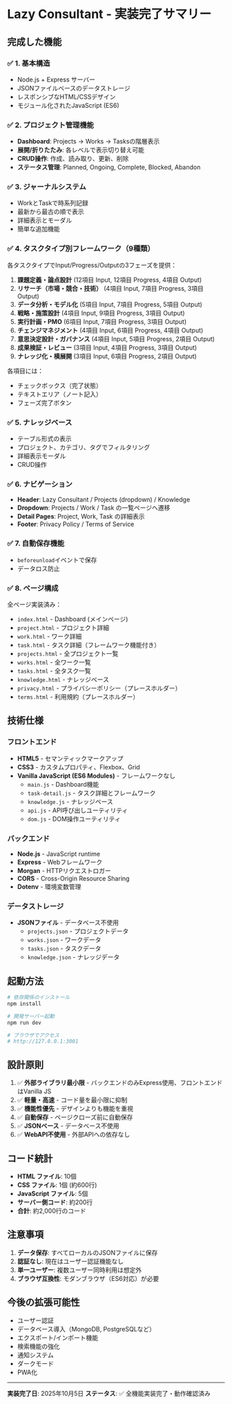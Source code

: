 # Lazy Consultant - 実装完了サマリー

## 完成した機能

### ✅ 1. 基本構造
- Node.js + Express サーバー
- JSONファイルベースのデータストレージ
- レスポンシブなHTML/CSSデザイン
- モジュール化されたJavaScript (ES6)

### ✅ 2. プロジェクト管理機能
- **Dashboard**: Projects → Works → Tasksの階層表示
- **展開/折りたたみ**: 各レベルで表示切り替え可能
- **CRUD操作**: 作成、読み取り、更新、削除
- **ステータス管理**: Planned, Ongoing, Complete, Blocked, Abandon

### ✅ 3. ジャーナルシステム
- WorkとTaskで時系列記録
- 最新から最古の順で表示
- 詳細表示とモーダル
- 簡単な追加機能

### ✅ 4. タスクタイプ別フレームワーク（9種類）
各タスクタイプでInput/Progress/Outputの3フェーズを提供：

1. **課題定義・論点設計** (12項目 Input, 12項目 Progress, 4項目 Output)
2. **リサーチ（市場・競合・技術）** (4項目 Input, 7項目 Progress, 3項目 Output)
3. **データ分析・モデル化** (5項目 Input, 7項目 Progress, 5項目 Output)
4. **戦略・施策設計** (4項目 Input, 9項目 Progress, 3項目 Output)
5. **実行計画・PMO** (6項目 Input, 7項目 Progress, 3項目 Output)
6. **チェンジマネジメント** (4項目 Input, 6項目 Progress, 4項目 Output)
7. **意思決定設計・ガバナンス** (4項目 Input, 5項目 Progress, 2項目 Output)
8. **成果検証・レビュー** (3項目 Input, 4項目 Progress, 3項目 Output)
9. **ナレッジ化・横展開** (3項目 Input, 6項目 Progress, 2項目 Output)

各項目には：
- チェックボックス（完了状態）
- テキストエリア（ノート記入）
- フェーズ完了ボタン

### ✅ 5. ナレッジベース
- テーブル形式の表示
- プロジェクト、カテゴリ、タグでフィルタリング
- 詳細表示モーダル
- CRUD操作

### ✅ 6. ナビゲーション
- **Header**: Lazy Consultant / Projects (dropdown) / Knowledge
- **Dropdown**: Projects / Work / Task の一覧ページへ遷移
- **Detail Pages**: Project, Work, Task の詳細表示
- **Footer**: Privacy Policy / Terms of Service

### ✅ 7. 自動保存機能
- `beforeunload`イベントで保存
- データロス防止

### ✅ 8. ページ構成
全ページ実装済み：
- `index.html` - Dashboard (メインページ)
- `project.html` - プロジェクト詳細
- `work.html` - ワーク詳細
- `task.html` - タスク詳細（フレームワーク機能付き）
- `projects.html` - 全プロジェクト一覧
- `works.html` - 全ワーク一覧
- `tasks.html` - 全タスク一覧
- `knowledge.html` - ナレッジベース
- `privacy.html` - プライバシーポリシー（プレースホルダー）
- `terms.html` - 利用規約（プレースホルダー）

## 技術仕様

### フロントエンド
- **HTML5** - セマンティックマークアップ
- **CSS3** - カスタムプロパティ、Flexbox、Grid
- **Vanilla JavaScript (ES6 Modules)** - フレームワークなし
  - `main.js` - Dashboard機能
  - `task-detail.js` - タスク詳細とフレームワーク
  - `knowledge.js` - ナレッジベース
  - `api.js` - API呼び出しユーティリティ
  - `dom.js` - DOM操作ユーティリティ

### バックエンド
- **Node.js** - JavaScript runtime
- **Express** - Webフレームワーク
- **Morgan** - HTTPリクエストロガー
- **CORS** - Cross-Origin Resource Sharing
- **Dotenv** - 環境変数管理

### データストレージ
- **JSONファイル** - データベース不使用
  - `projects.json` - プロジェクトデータ
  - `works.json` - ワークデータ
  - `tasks.json` - タスクデータ
  - `knowledge.json` - ナレッジデータ

## 起動方法

```bash
# 依存関係のインストール
npm install

# 開発サーバー起動
npm run dev

# ブラウザでアクセス
# http://127.0.0.1:3001
```

## 設計原則

1. ✅ **外部ライブラリ最小限** - バックエンドのみExpress使用、フロントエンドはVanilla JS
2. ✅ **軽量・高速** - コード量を最小限に抑制
3. ✅ **機能性優先** - デザインよりも機能を重視
4. ✅ **自動保存** - ページクローズ前に自動保存
5. ✅ **JSONベース** - データベース不使用
6. ✅ **WebAPI不使用** - 外部APIへの依存なし

## コード統計

- **HTML ファイル**: 10個
- **CSS ファイル**: 1個 (約600行)
- **JavaScript ファイル**: 5個
- **サーバー側コード**: 約200行
- **合計**: 約2,000行のコード

## 注意事項

1. **データ保存**: すべてローカルのJSONファイルに保存
2. **認証なし**: 現在はユーザー認証機能なし
3. **単一ユーザー**: 複数ユーザー同時利用は想定外
4. **ブラウザ互換性**: モダンブラウザ（ES6対応）が必要

## 今後の拡張可能性

- ユーザー認証
- データベース導入（MongoDB, PostgreSQLなど）
- エクスポート/インポート機能
- 検索機能の強化
- 通知システム
- ダークモード
- PWA化

---

**実装完了日**: 2025年10月5日
**ステータス**: ✅ 全機能実装完了・動作確認済み
